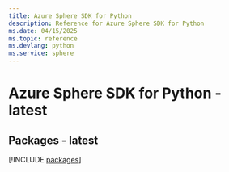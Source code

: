 ```yaml
---
title: Azure Sphere SDK for Python
description: Reference for Azure Sphere SDK for Python
ms.date: 04/15/2025
ms.topic: reference
ms.devlang: python
ms.service: sphere
---
```

# Azure Sphere SDK for Python - latest
## Packages - latest
[!INCLUDE [packages](sphere-index.md)]